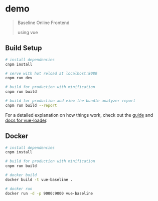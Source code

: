 # demo

> Baseline Online Frontend
>
> using vue

## Build Setup

``` bash
# install dependencies
cnpm install

# serve with hot reload at localhost:8080
cnpm run dev

# build for production with minification
cnpm run build

# build for production and view the bundle analyzer report
cnpm run build --report
```

For a detailed explanation on how things work, check out the [guide](http://vuejs-templates.github.io/webpack/) and [docs for vue-loader](http://vuejs.github.io/vue-loader).

## Docker

```bash
# install dependencies
cnpm install

# build for production with minification
cnpm run build

# docker build
docker build -t vue-baseline .

# docker run
docker run -d -p 9000:9000 vue-baseline

```

